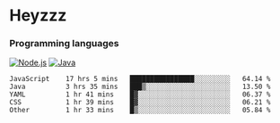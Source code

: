 # Heyzzz  

### Programming languages  

[![Node.js](https://img.shields.io/badge/-Node.js-262626?style=for-the-badge)](https://nodejs.org)
[![Java](https://img.shields.io/badge/-Java-262626?style=for-the-badge)](https://java.com)

<!--START_SECTION:waka-->

```text
JavaScript    17 hrs 5 mins   ████████████████░░░░░░░░░   64.14 %
Java          3 hrs 35 mins   ███▒░░░░░░░░░░░░░░░░░░░░░   13.50 %
YAML          1 hr 41 mins    █▓░░░░░░░░░░░░░░░░░░░░░░░   06.37 %
CSS           1 hr 39 mins    █▓░░░░░░░░░░░░░░░░░░░░░░░   06.21 %
Other         1 hr 33 mins    █▒░░░░░░░░░░░░░░░░░░░░░░░   05.84 %
```

<!--END_SECTION:waka-->
